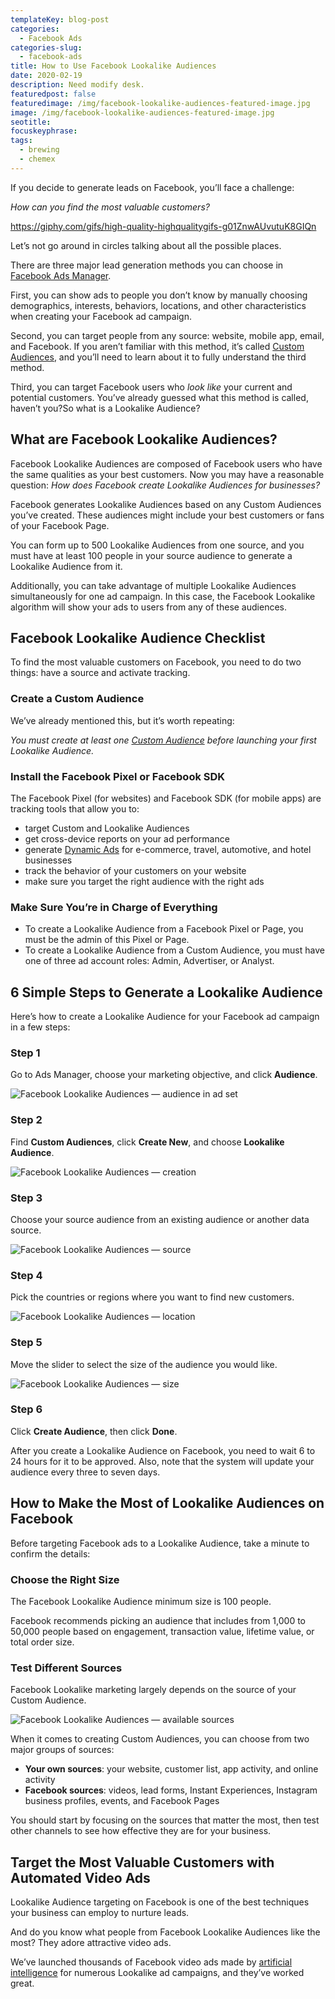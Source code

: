 ```yaml
---
templateKey: blog-post
categories:
  - Facebook Ads
categories-slug:
  - facebook-ads
title: How to Use Facebook Lookalike Audiences
date: 2020-02-19
description: Need modify desk.
featuredpost: false
featuredimage: /img/facebook-lookalike-audiences-featured-image.jpg
image: /img/facebook-lookalike-audiences-featured-image.jpg
seotitle:
focuskeyphrase:
tags:
  - brewing
  - chemex
---
```

<!--StartFragment-->

If you decide to generate leads on Facebook, you’ll face a challenge:

_How can you find the most valuable customers?_

https://giphy.com/gifs/high-quality-highqualitygifs-g01ZnwAUvutuK8GIQn

Let’s not go around in circles talking about all the possible places.

There are three major lead generation methods you can choose in [Facebook Ads Manager](https://softcube.com/tips-and-tricks-for-facebook-ads-manager/).

First, you can show ads to people you don’t know by manually choosing demographics, interests, behaviors, locations, and other characteristics when creating your Facebook ad campaign. 

Second, you can target people from any source: website, mobile app, email, and Facebook. If you aren’t familiar with this method, it’s called [Custom Audiences](https://softcube.com/guide-to-facebook-custom-audiences/), and you’ll need to learn about it to fully understand the third method.

Third, you can target Facebook users who _look like_ your current and potential customers. You’ve already guessed what this method is called, haven’t you?So what is a Lookalike Audience?

## What are Facebook Lookalike Audiences?

Facebook Lookalike Audiences are composed of Facebook users who have the same qualities as your best customers. Now you may have a reasonable question: _How does Facebook create Lookalike Audiences for businesses?_

Facebook generates Lookalike Audiences based on any Custom Audiences you’ve created. These audiences might include your best customers or fans of your Facebook Page.

You can form up to 500 Lookalike Audiences from one source, and you must have at least 100 people in your source audience to generate a Lookalike Audience from it.

Additionally, you can take advantage of multiple Lookalike Audiences simultaneously for one ad campaign. In this case, the Facebook Lookalike algorithm will show your ads to users from any of these audiences.

## Facebook Lookalike Audience Checklist

To find the most valuable customers on Facebook, you need to do two things: have a source and activate tracking.

### Create a Custom Audience

We’ve already mentioned this, but it’s worth repeating:

_You must create at least one_ [_Custom Audience_](https://softcube.com/guide-to-facebook-custom-audiences/) _before launching your first Lookalike Audience._

### Install the Facebook Pixel or Facebook SDK

The Facebook Pixel (for websites) and Facebook SDK (for mobile apps) are tracking tools that allow you to:

- target Custom and Lookalike Audiences
- get cross-device reports on your ad performance
- generate [Dynamic Ads](https://softcube.com/facebook-dynamic-product-ads/) for e-commerce, travel, automotive, and hotel businesses
- track the behavior of your customers on your website
- make sure you target the right audience with the right ads

### Make Sure You’re in Charge of Everything

- To create a Lookalike Audience from a Facebook Pixel or Page, you must be the admin of this Pixel or Page. 
- To create a Lookalike Audience from a Custom Audience, you must have one of three ad account roles: Admin, Advertiser, or Analyst.

## 6 Simple Steps to Generate a Lookalike Audience

Here’s how to create a Lookalike Audience for your Facebook ad campaign in a few steps:

### Step 1

Go to Ads Manager, choose your marketing objective, and click **Audience**.

![Facebook Lookalike Audiences — audience in ad set](/img/facebook-lookalike-audiences-ad-set.jpg)

### Step 2

Find **Custom Audiences**, click **Create New**, and choose **Lookalike Audience**.

![Facebook Lookalike Audiences — creation](/img/facebook-lookalike-audiences-creation.jpg)

### Step 3

Choose your source audience from an existing audience or another data source.

![Facebook Lookalike Audiences — source](/img/facebook-lookalike-audiences-source.jpg)

### Step 4

Pick the countries or regions where you want to find new customers.

![Facebook Lookalike Audiences — location](/img/facebook-lookalike-audiences-location.jpg)

### Step 5

Move the slider to select the size of the audience you would like.

![Facebook Lookalike Audiences — size](/img/facebook-lookalike-audiences-size.jpg)

### Step 6 

Click **Create Audience**, then click **Done**.

After you create a Lookalike Audience on Facebook, you need to wait 6 to 24 hours for it to be approved. Also, note that the system will update your audience every three to seven days.

## How to Make the Most of Lookalike Audiences on Facebook

Before targeting Facebook ads to a Lookalike Audience, take a minute to confirm the details:

### Choose the Right Size 

The Facebook Lookalike Audience minimum size is 100 people.

Facebook recommends picking an audience that includes from 1,000 to 50,000 people based on engagement, transaction value, lifetime value, or total order size.

### Test Different Sources

Facebook Lookalike marketing largely depends on the source of your Custom Audience.

![Facebook Lookalike Audiences — available sources](/img/facebook-lookalike-audiences-available-sources.jpg)

When it comes to creating Custom Audiences, you can choose from two major groups of sources:

- **Your own sources**: your website, customer list, app activity, and online activity
- **Facebook sources**: videos, lead forms, Instant Experiences, Instagram business profiles, events, and Facebook Pages

You should start by focusing on the sources that matter the most, then test other channels to see how effective they are for your business.

## Target the Most Valuable Customers with Automated Video Ads

Lookalike Audience targeting on Facebook is one of the best techniques your business can employ to nurture leads.

And do you know what people from Facebook Lookalike Audiences like the most? They adore attractive video ads. 

We’ve launched thousands of Facebook video ads made by [artificial intelligence](http://softcube.com) for numerous Lookalike ad campaigns, and they’ve worked great.
